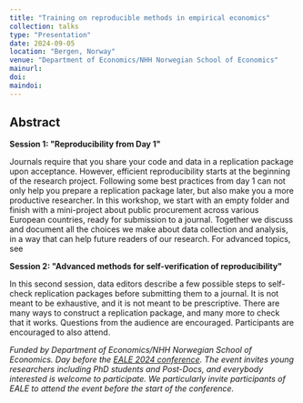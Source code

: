 ```yaml
---
title: "Training on reproducible methods in empirical economics" 
collection: talks
type: "Presentation"
date: 2024-09-05
location: "Bergen, Norway"
venue: "Department of Economics/NHH Norwegian School of Economics"
mainurl: 
doi: 
maindoi: 
---
```


## Abstract

**Session 1: "Reproducibility from Day 1"**

Journals require that you share your code and data in a replication package upon acceptance. However, efficient reproducibility starts at the beginning of the research project. Following some best practices from day 1 can not only help you prepare a replication package later, but also make you a more productive researcher. In this workshop, we start with an empty folder and finish with a mini-project about public procurement across various European countries, ready for submission to a journal. Together we discuss and document all the choices we make about data collection and analysis, in a way that can help future readers of our research. For advanced topics, see

**Session 2: "Advanced methods for self-verification of reproducibility"**

In this second session, data editors describe a few possible steps to self-check replication packages before submitting them to a journal. It is not meant to be exhaustive, and it is not meant to be prescriptive. There are many ways to construct a replication package, and many more to check that it works. Questions from the audience are encouraged. Participants are encouraged to also attend. 

*Funded by Department of Economics/NHH Norwegian School of Economics. Day before the [EALE 2024 conference](https://www.nhh.no/en/calendar/fair/2024/conferences/eale-conference-2024/). The event invites young researchers including PhD students and Post-Docs, and everybody interested is welcome to participate. We particularly invite participants of EALE to attend the event before the start of the conference.*